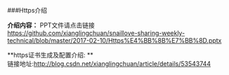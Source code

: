 ###Https介绍

**介绍内容：** 
  PPT文件请点击链接  
  https://github.com/xianglingchuan/snaillove-sharing-weekly-technical/blob/master/2017-02-10/Https%E4%BB%8B%E7%BB%8D.pptx  


**https证书生成及配置介绍:  **          
链接地址:http://blog.csdn.net/xianglingchuan/article/details/53543744

    

